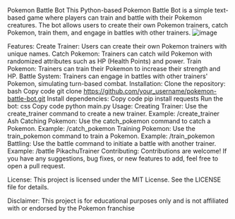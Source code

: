 
Pokemon Battle Bot
This Python-based Pokemon Battle Bot is a simple text-based game where players can train and battle with their Pokemon creatures. The bot allows users to create their own Pokemon trainers, catch Pokemon, train them, and engage in battles with other trainers.
![image](https://github.com/Pyromas/Mybot/assets/156571384/54d33b87-c9f4-4a75-a64d-47f29cd46807)

Features:
Create Trainer: Users can create their own Pokemon trainers with unique names.
Catch Pokemon: Trainers can catch wild Pokemon with randomized attributes such as HP (Health Points) and power.
Train Pokemon: Trainers can train their Pokemon to increase their strength and HP.
Battle System: Trainers can engage in battles with other trainers' Pokemon, simulating turn-based combat.
Installation:
Clone the repository:
bash
Copy code
git clone https://github.com/your_username/pokemon-battle-bot.git
Install dependencies:
Copy code
pip install requests
Run the bot:
css
Copy code
python main.py
Usage:
Creating Trainer:
Use the create_trainer command to create a new trainer. Example: /create_trainer Ash
Catching Pokemon:
Use the catch_pokemon command to catch a Pokemon. Example: /catch_pokemon
Training Pokemon:
Use the train_pokemon command to train a Pokemon. Example: /train_pokemon
Battling:
Use the battle command to initiate a battle with another trainer. Example: /battle PikachuTrainer
Contributing:
Contributions are welcome! If you have any suggestions, bug fixes, or new features to add, feel free to open a pull request.

License:
This project is licensed under the MIT License. See the LICENSE file for details.

Disclaimer:
This project is for educational purposes only and is not affiliated with or endorsed by the Pokemon franchise

 
